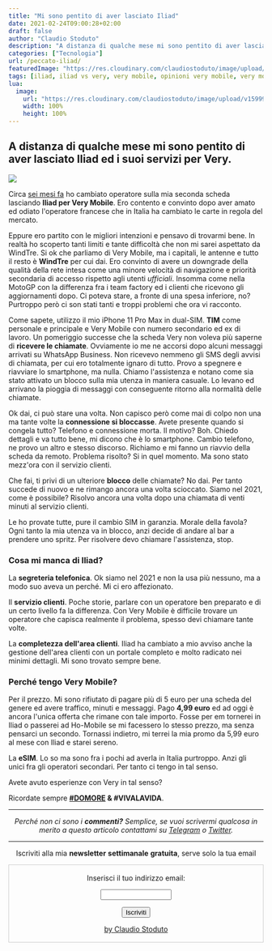 ```yaml
---
title: "Mi sono pentito di aver lasciato Iliad"
date: 2021-02-24T09:00:28+02:00
draft: false
author: "Claudio Stoduto"
description: "A distanza di qualche mese mi sono pentito di aver lasciato Iliad ed i suoi servizi per Very."
categories: ["Tecnologia"]
url: /peccato-iliad/
featuredImage: "https://res.cloudinary.com/claudiostoduto/image/upload/v1599986205/br3zp1abzeloxwau9abj.jpg"
tags: [iliad, iliad vs very, very mobile, opinioni very mobile, very mobile torino, iliad torino]
lua:
  image:
    url: "https://res.cloudinary.com/claudiostoduto/image/upload/v1599986205/br3zp1abzeloxwau9abj.jpg"
    width: 100%
    height: 100%
---
```

## A distanza di qualche mese mi sono pentito di aver lasciato Iliad ed i suoi servizi per Very.

![](https://res.cloudinary.com/claudiostoduto/image/upload/v1599986205/br3zp1abzeloxwau9abj.jpg)

Circa [sei mesi fa](https://claudiostoduto.com/blog/iliad-addio/) ho cambiato operatore sulla mia seconda scheda lasciando **Iliad per Very Mobile**. Ero contento e convinto dopo aver amato ed odiato l'operatore francese che in Italia ha cambiato le carte in regola del mercato.

Eppure ero partito con le migliori intenzioni e pensavo di trovarmi bene. In realtà ho scoperto tanti limiti e tante difficoltà che non mi sarei aspettato da WindTre. Si ok che parliamo di Very Mobile, ma i capitali, le antenne e tutto il resto è **WindTre** per cui dai. Ero convinto di avere un downgrade della qualità della rete intesa come una minore velocità di navigazione e priorità secondaria di accesso rispetto agli utenti *ufficiali*. Insomma come nella MotoGP con la differenza fra i team factory ed i clienti che ricevono gli aggiornamenti dopo. Ci poteva stare, a fronte di una spesa inferiore, no? Purtroppo però ci son stati tanti e troppi problemi che ora vi racconto. 

Come sapete, utilizzo il mio iPhone 11 Pro Max in dual-SIM. **TIM** come personale e principale e Very Mobile con numero secondario ed ex di lavoro. Un pomeriggio successe che la scheda Very non voleva più saperne di **ricevere le chiamate**. Ovviamente io me ne accorsi dopo alcuni messaggi arrivati su WhatsApp Business. Non ricevevo nemmeno gli SMS degli avvisi di chiamata, per cui ero totalmente ignaro di tutto. Provo a spegnere e riavviare lo smartphone, ma nulla. Chiamo l'assistenza e notano come sia stato attivato un blocco sulla mia utenza in maniera casuale. Lo levano ed arrivano la pioggia di messaggi con conseguente ritorno alla normalità delle chiamate.

Ok dai, ci può stare una volta. Non capisco però come mai di colpo non una ma tante volte la **connessione si bloccasse**. Avete presente quando si congela tutto? Telefono e connessione morta. Il motivo? Boh. Chiedo dettagli e va tutto bene, mi dicono che è lo smartphone. Cambio telefono, ne provo un altro e stesso discorso. Richiamo e mi fanno un riavvio della scheda da remoto. Problema risolto? Si in quel momento. Ma sono stato mezz'ora con il servizio clienti.

Che fai, ti privi di un ulteriore **blocco** delle chiamate? No dai. Per tanto succede di nuovo e ne rimango ancora una volta scioccato. Siamo nel 2021, come è possibile? Risolvo ancora una volta dopo una chiamata di venti minuti al servizio clienti.

Le ho provate tutte, pure il cambio SIM in garanzia. Morale della favola? Ogni tanto la mia utenza va in blocco, anzi decide di andare al bar a prendere uno spritz. Per risolvere devo chiamare l'assistenza, stop.

### Cosa mi manca di Iliad?

La **segreteria telefonica**. Ok siamo nel 2021 e non la usa più nessuno, ma a modo suo aveva un perché. Mi ci ero affezionato.

Il **servizio clienti**. Poche storie, parlare con un operatore ben preparato e di un certo livello fa la differenza. Con Very Mobile è difficile trovare un operatore che capisca realmente il problema, spesso devi chiamare tante volte. 

La **completezza dell'area clienti**. Iliad ha cambiato a mio avviso anche la gestione dell'area clienti con un portale completo e molto radicato nei minimi dettagli. Mi sono trovato sempre bene.

### Perché tengo Very Mobile? 

Per il prezzo. Mi sono rifiutato di pagare più di 5 euro per una scheda del genere ed avere traffico, minuti e messaggi. Pago **4,99 euro** ed ad oggi è ancora l'unica offerta che rimane con tale importo. Fosse per em tornerei in Iliad o passerei ad Ho-Mobile se mi facessero lo stesso prezzo, ma senza pensarci un secondo. Tornassi indietro, mi terrei la mia promo da 5,99 euro al mese con Iliad e starei sereno. 

La **eSIM**. Lo so ma sono fra i pochi ad averla in Italia purtroppo. Anzi gli unici fra gli operatori secondari. Per tanto ci tengo in tal senso. 

Avete avuto esperienze con Very in tal senso?

Ricordate sempre **[#DOMORE](https://claudiostoduto.com/domore/) & #VIVALAVIDA**.

<hr />
<p style="text-align: center;"><em>Perch&eacute; non ci sono i <strong>commenti?</strong> Semplice, se vuoi scrivermi qualcosa in merito a questo articolo contattami su&nbsp;<a href="Https://t.me/claudiostoduto">Telegram</a> o <a href="Http://www.twitter.com/claudiostoduto">Twitter</a>.</em></p>
<hr />
 
<p style="text-align: center;">Iscriviti alla mia <strong>newsletter</strong> <strong>settimanale</strong>&nbsp;<strong>gratuita</strong>, serve solo la tua email</p>

 <form style="border:1px solid #ccc;padding:3px;text-align:center;" action="https://tinyletter.com/claudiostoduto" method="post" target="popupwindow" onsubmit="window.open('https://tinyletter.com/claudiostoduto', 'popupwindow', 'scrollbars=yes,width=800,height=600');return true"><p><label for="tlemail">Inserisci il tuo indirizzo email:</label></p><p><input type="text" style="width:140px" name="email" id="tlemail" /></p><input type="hidden" value="1" name="embed"/><input type="submit" value="Iscriviti" /><p><a href="https://claudiostoduto.com" target="_blank">by Claudio Stoduto</a></p></form>